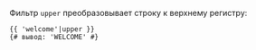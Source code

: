 Фильтр ```upper``` преобразовывает строку к верхнему регистру:

```twig
{{ 'welcome'|upper }}
{# вывод: 'WELCOME' #}
```
